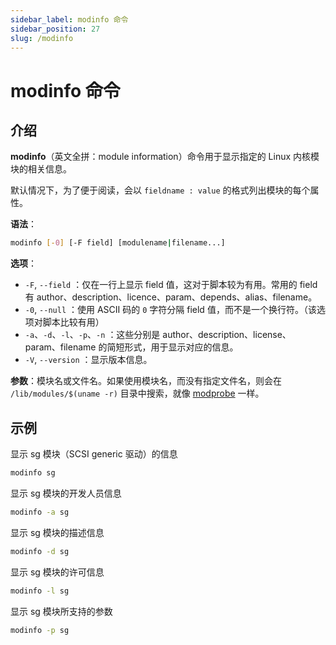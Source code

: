 ```yaml
---
sidebar_label: modinfo 命令
sidebar_position: 27
slug: /modinfo
---
```


# modinfo 命令



## 介绍

**modinfo**（英文全拼：module information）命令用于显示指定的 Linux 内核模块的相关信息。

默认情况下，为了便于阅读，会以 `fieldname : value` 的格式列出模块的每个属性。

**语法**：

```bash
modinfo [-0] [-F field] [modulename|filename...]
```

**选项**：

- `-F`, `--field` ：仅在一行上显示 field 值，这对于脚本较为有用。常用的 field 有 author、description、licence、param、depends、alias、filename。
- `-0`, `--null` ：使用 ASCII 码的 `0` 字符分隔 field 值，而不是一个换行符。（该选项对脚本比较有用）
- `-a`、`-d`、`-l`、`-p`、`-n` ：这些分别是 author、description、license、param、filename 的简短形式，用于显示对应的信息。
- `-V`, `--version` ：显示版本信息。

**参数**：模块名或文件名。如果使用模块名，而没有指定文件名，则会在 `/lib/modules/$(uname -r)` 目录中搜索，就像 [modprobe](/linux-command/modprobe) 一样。



## 示例

显示 sg 模块（SCSI generic 驱动）的信息

```bash
modinfo sg 
```

显示 sg 模块的开发人员信息

```bash
modinfo -a sg
```

显示 sg 模块的描述信息

```bash
modinfo -d sg
```

显示 sg 模块的许可信息

```bash
modinfo -l sg
```

显示 sg 模块所支持的参数

```bash
modinfo -p sg
```

